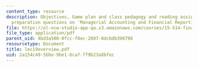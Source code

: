 ```yaml
---
content_type: resource
description: Objectives, Game plan and class pedagogy and reading assignments, class
  preparation questions on 'Managerial Accounting and Financial Reporting'.
file: https://ol-ocw-studio-app-qa.s3.amazonaws.com/courses/15-514-financial-and-managerial-accounting-summer-2003/2a154c495bbe9be16ca7ff9b23a8bfec_lec19overview.pdf
file_type: application/pdf
parent_uid: 4bd3a508-0fcc-f8ec-2607-8dcbdb398798
resourcetype: Document
title: lec19overview.pdf
uid: 2a154c49-5bbe-9be1-6ca7-ff9b23a8bfec
---
```

